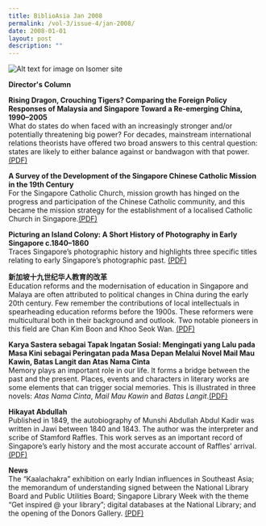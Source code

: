 ```yaml
---
title: BiblioAsia Jan 2008
permalink: /vol-3/issue-4/jan-2008/
date: 2008-01-01
layout: post
description: ""
---
```

![Alt text for image on Isomer site](/images/covers/ba3-4.jpg)

<a style="text-decoration: none; font-weight: bold;" href="/vol-3/issue4/jan-2008/director-column/">Director's Column</a>

<a style="text-decoration: none; font-weight: bold;" href="/vol-3/issue4/jan-2008/dragon-tiger-foreign-policy/">Rising Dragon, Crouching Tigers? Comparing the Foreign Policy Responses of Malaysia and Singapore Toward a Re-emerging China, 1990–2005
</a><br>What do states do when faced with an increasingly stronger and/or potentially threatening big power? For decades, mainstream international relations theorists have offered two broad answers to this central question: states are likely to either balance against or bandwagon with that power.[(PDF)](/files/pdf/vol-3/issue-4/v3-issue4_RisingDragon.pdf)

**A Survey of the Development of the Singapore Chinese Catholic Mission in the 19th Century**<br>For the Singapore Catholic Church, mission growth has hinged on the progress and participation of the Chinese Catholic community, and this became the mission strategy for the establishment of a localised Catholic Church in Singapore.[(PDF)](/files/pdf/vol-3/issue-4/v3-issue4_CatholicMission.pdf)

**Picturing an Island Colony: A Short History of
Photography in Early Singapore c.1840–1860**<br>Traces Singapore’s photographic history and highlights three specific titles relating to early Singapore’s photographic past. [(PDF)](/files/pdf/vol-3/issue-4/v3-issue4_PhotographyHistory.pdf)

**新加坡十九世纪华人教育的改革**<br>Education reforms and the modernisation of education in Singapore and Malaya are often attributed to political changes in China during the early 20th century. Few remember the contributions of local intellectuals in spearheading education reforms before the
1900s. These reformers were multicultural both in their background and outlook. Two notable pioneers in this field are Chan Kim Boon and Khoo Seok Wan. 
[(PDF)](/files/pdf/vol-3/issue-4/v3-issue4_EducationReforms_Chinese.pdf)

**Karya Sastera sebagai Tapak Ingatan Sosial: Mengingati yang Lalu pada Masa Kini sebagai Peringatan pada Masa Depan Melalui Novel Mail Mau Kawin, Batas Langit dan Atas Nama Cinta**<br>Memory plays an important role in our life. It forms a bridge between the past and the present. Places, events and characters in literary works are some elements that can trigger social memories. This is illustrated in three novels: *Atas Nama Cinta*, *Mail Mau Kawin* and *Batas Langit*.[(PDF)](/files/pdf/vol-3/issue-4/v3-issue4_KaryaSastera.pdf)

**Hikayat Abdullah**<br>Published in 1849, the autobiography of Munshi Abdullah Abdul Kadir was written in Jawi between 1840 and 1843. The author was the interpreter and scribe of Stamford Raffles. This work serves as an important record of Singapore’s early history and the most accurate account of Raffles’ arrival.[(PDF)](/files/pdf/vol-3/issue-4/v3-issue4_HikayatAbdullah.pdf)

**News**<br>
The “Kaalachakra” exhibition on early Indian influences in Southeast Asia; the memorandum of
understanding signed between the National Library Board and Public Utilities Board; Singapore Library Week with the theme “Get inspired @ your library”; digital databases at the National Library; and the opening of the Donors Gallery. 
[(PDF)](/files/pdf/vol-3/issue-4/v3-issue%204_News.pdf)